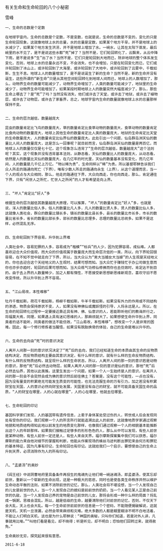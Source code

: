 有关生命和生命轮回的八个小秘密

雪峰


    一、生命的总数是个定数

    在地球宇宙内，生命的总数是个定数，不是变数，也就是说，生命的总数是不变的，变化的只是生命轮回现象，这就像地球上水的总量，水的总量是定数，如果某个地方干旱，并不是地球上的水减少了，如果某个地方发生洪涝，并不是地球上增加了水。一碗水，让其在太阳下蒸发，最后碗里的水不见了，是不是说这些水都“死”掉了？当然不是，它们轮回转化了，云飘来，从云中降下雨，是不是说多“生”出了水？当然不是，它们只是轮回到大地而已，除非地球的整个体系发生变化，否则，地球上水的总量永远不变，不会消失，也不会增加，只是在轮回变化而已，它们或许轮回到了冰山上，或许轮回到了大海里，或许轮回到了大地中，或许轮回到了云雾中，千载如斯，生生不息。地球上人的数量增加了，是不是说诞生了新的生命？当然不是，新的生命并没有诞生，这些所谓的“新生命”只是从其他空间轮回转化到地球人间而已，地球上的人数增加了，那么，动物界生命的数量可能减少了，动物界生命增加了，人类的数量可能减少了，地狱里的生命减少了，动物界生命可能增加了。如果某段时期地球上人的数量突然大幅度减少了，那么，那些生命上哪去了？是“死”了吗？当然没有消失，他们或许去了天堂，或许去了地狱，或许去了植物层，或许去了动物层，或许去了家畜界，总之，地球宇宙内生命的数量就像地球上水的总量那样保持不变。


    二、生命的层次越低，数量越庞大

    昆虫的数量肯定比飞鸟的数量庞大，草的数量肯定比食草动物的数量庞大，食草动物的数量肯定比食肉动物的数量庞大，地球上其他生命的数量肯定比人类的数量庞大，地狱的生命肯定比天堂的生命数量庞大，人的数量肯定比仙界仙的数量庞大。此处引出一个问题，仙岛群岛洲天仙的数量比人间人的数量庞大，这是怎么一回事呢？就目前而言，仙岛群岛洲天仙的数量是两百亿，而地球上人的数量仅仅是七十亿，这个现象怎么违背了“生命的层次越低，数量越庞大”这个法则呢？其实，这个现象并没有违背基本法则，从静态看，天仙的数量比人的数量庞大，从动态看，依然是人的数量比天仙的数量庞大，在几亿年的时光里，天仙的数量基本没有变化，而几亿年间，人的数量是几千亿上万亿。“物以稀为贵”，生命同样以“稀”为贵。所以基督耶稣告诉我们众人所走的路通向死亡（下界），唯有少数人所走的路通向永生（上界），从这个道理而言，当一个人的观点与大众相同，那么，他走的路通往下界，大众向西走，你也向西走，那么，肯定通往下界，只有“闲世人之所忙，忙世人之所闲”的人才有希望走向上界。


    三、“坏人”肯定比“好人”多

    根据生命的层次越低其数量越庞大原理，可以推算，“坏人”的数量肯定比“好人”多，也就是说，浑人的数量比俗人多，俗人的数量比凡人多，凡人的数量比贤人多，贤人的数量比仙人多，这就像人类社会，群众的数量比镇长多，镇长的数量比县长多，县长的数量比市长多，市长的数量比省长多，省长的数量比部长多，部长的数量比总理多，总理的数量比总统多。如果不是这样，必然混乱无序。


    四、生命轮回到下界容易，升华到上界难

    人类社会中，容易犯罪的人多，容易成为“楷模”“标兵”的人少，因为犯罪容易，成仙难。人都喜欢迎合大众价值观，而大众的价值观属于数量庞大而生命层次低的一类，所以，向下界轮回很容易，在不知不觉中就走向了下界，所以，当大众认为“男大当婚女大当嫁”的人生观是天经地义的，你也去迎合这个天经地义的人生观时，结果可想而知。当大众忙于赚钱忙于办公司做生意而你也亦步亦趋时，轮回的后果可想而知。当大众练气功修仙修佛而你也去仿效时，肯定达不到目的。由于去上界的人数量稀少，加之人都有惰性，不愿接受新思想新思维新观念，喜欢守旧不愿改变传统，所以升华到上界不容易。


    五、“江山易改，本性难移”

    牡丹千载如斯，荷花千载如斯，杨柳千载如斯，牛羊千载如斯，如果没有外力的作用或不同结构的渗透，物质会保持原状不变，人，如果没有神佛仙或魔妖怪的引导，人将永远是人。所以，在生命的轮回转化过程中一定要接近靠近具有神、佛、仙意识的人，若能聆听他们的教诲并行之，将福莫大焉，同理，如果遇上具有迷幻思维的人，那麻烦就大了。如果想使生命升华到上界，同类者的话不能听，同类者的做法不能仿效，“江山易改，本性难移”，想改变一个人是非常的困难。因此，每一个修行修炼者当醒悟，如果没有脱胎换骨的体验，自己的生命是难以升华的。


    六、生命的去向由“死”时的意识决定

    人离开人间那一刻的意识状况决定了“死”后的去向，我们已经知道生命的本质由其生命的反物质结构决定，而反物质结构主要由其意识决定，有什么样的意识，就有什么样的生命反物质结构，有什么样的反物质结构，就呈现什么样的生命状态，所以，人离开人间的那一刻的意识若是动物的意识，那他“死”后必然去动物层，如果人离开人间的那一刻的意识是仙的意识，那他“死”后必然去仙界，其他以此类推。这里生发出一个问题，如果一个人一生始终是人的意识，在离开人间的那一刻会不会突然会成为佛的意识然后前往佛土？答案是，没有这个可能性，一点也没有，因为没有量变的积累绝无可能发生质变的可能性，也无法克服生命的万有引力，加之若没有积累财宝在天国，人的意识必然向财宝处发展，天国里没有自己的财宝，就不可能具备天国生命的品质，“人的财宝在哪里，人的心就在哪里”，人的心在哪里，他就去往哪里。


    七、生命轮回的印记

    基因科学家们发现，人的基因带有遗传信息，上辈子身体某处受过伤的人，转世成人后会发现同处有受伤的印记。我们观察一个人的所言所行就能追溯出此人的前世，这就像地质学家通过观察地貌和地质结构得知此地以前发生的地质变化那样，也像我们通过观察一个人的相貌基本能推断出这个人的年龄那样。如果我们接触过足够多的形形色色的人，那么从中可以发现，有些人前世是某种动物，有些人前世一定还是人，有些人来自天界。福尔摩斯探案集中我们可以获悉，福尔摩斯的能力来自他对细节的掌握和判断，他能从作案现场的蛛丝马迹判断出罪犯来自何方和罪犯的基本特征，因为凡事有印记，生命轮回也有印记。这就给我们一个启示，要想使自己的生命上升到天界，必须消除作为人的所有印记。


    八、“孟婆汤”的奥妙

    《阎王经》中说阴曹地府里具备条件再投生的鬼魂先让他们喝一碗迷魂汤，即孟婆汤，使其忘却前世，重新以一个崭新的生命出现，这是一种极大的慈悲，同时也是使各类生命秩序井然以维护生命动态平衡的法则，如果不消除前世的记忆，那么，人类社会将不堪设想，当一个人发现自己的儿女是前世的仇人，当一个人发现自己的媳妇是前前世的奶奶，当一个人看见某人正是自己前世的仇敌，当一个人发现自己养的宠物是自己前世的儿女，那将会形成一种什么样的局面？将乱成一锅粥，思维会混乱。所以，越是低级的生命，越要清除他们对前世的记忆，否则，不仅天下会大乱，天上也会大乱。每一个生命前世前前世的信息是一个个密码，不能随便揭破解说，这就是天机，天机一旦泄漏，必然会带来麻烦和灾难。绝大多数的人都是糊里糊涂不明不白地活着，不能让人们明白天机，这也是为什么耶稣说：“神国的奥秘，只叫你们知道，若是对外人讲，凡事就用比喻。”“叫他们看是看见，却不晓得；听是听见，却不明白；恐怕他们回转过来，就得赦免。”

    生命奥妙无穷，探究起来很有意思。

    2011-6-18



